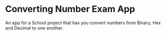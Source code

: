 # Converting Number Exam App
An app for a School project that has you convert numbers from Binary, Hex and Decimal to one another.
